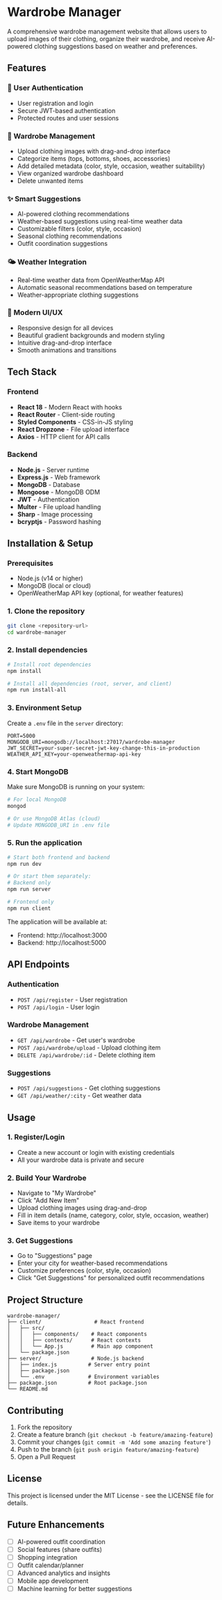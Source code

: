 # Wardrobe Manager

A comprehensive wardrobe management website that allows users to upload images of their clothing, organize their wardrobe, and receive AI-powered clothing suggestions based on weather and preferences.

## Features

### 🔐 User Authentication
- User registration and login
- Secure JWT-based authentication
- Protected routes and user sessions

### 📸 Wardrobe Management
- Upload clothing images with drag-and-drop interface
- Categorize items (tops, bottoms, shoes, accessories)
- Add detailed metadata (color, style, occasion, weather suitability)
- View organized wardrobe dashboard
- Delete unwanted items

### ✨ Smart Suggestions
- AI-powered clothing recommendations
- Weather-based suggestions using real-time weather data
- Customizable filters (color, style, occasion)
- Seasonal clothing recommendations
- Outfit coordination suggestions

### 🌤️ Weather Integration
- Real-time weather data from OpenWeatherMap API
- Automatic seasonal recommendations based on temperature
- Weather-appropriate clothing suggestions

### 🎨 Modern UI/UX
- Responsive design for all devices
- Beautiful gradient backgrounds and modern styling
- Intuitive drag-and-drop interface
- Smooth animations and transitions

## Tech Stack

### Frontend
- **React 18** - Modern React with hooks
- **React Router** - Client-side routing
- **Styled Components** - CSS-in-JS styling
- **React Dropzone** - File upload interface
- **Axios** - HTTP client for API calls

### Backend
- **Node.js** - Server runtime
- **Express.js** - Web framework
- **MongoDB** - Database
- **Mongoose** - MongoDB ODM
- **JWT** - Authentication
- **Multer** - File upload handling
- **Sharp** - Image processing
- **bcryptjs** - Password hashing

## Installation & Setup

### Prerequisites
- Node.js (v14 or higher)
- MongoDB (local or cloud)
- OpenWeatherMap API key (optional, for weather features)

### 1. Clone the repository
```bash
git clone <repository-url>
cd wardrobe-manager
```

### 2. Install dependencies
```bash
# Install root dependencies
npm install

# Install all dependencies (root, server, and client)
npm run install-all
```

### 3. Environment Setup

Create a `.env` file in the `server` directory:
```env
PORT=5000
MONGODB_URI=mongodb://localhost:27017/wardrobe-manager
JWT_SECRET=your-super-secret-jwt-key-change-this-in-production
WEATHER_API_KEY=your-openweathermap-api-key
```

### 4. Start MongoDB
Make sure MongoDB is running on your system:
```bash
# For local MongoDB
mongod

# Or use MongoDB Atlas (cloud)
# Update MONGODB_URI in .env file
```

### 5. Run the application
```bash
# Start both frontend and backend
npm run dev

# Or start them separately:
# Backend only
npm run server

# Frontend only
npm run client
```

The application will be available at:
- Frontend: http://localhost:3000
- Backend: http://localhost:5000

## API Endpoints

### Authentication
- `POST /api/register` - User registration
- `POST /api/login` - User login

### Wardrobe Management
- `GET /api/wardrobe` - Get user's wardrobe
- `POST /api/wardrobe/upload` - Upload clothing item
- `DELETE /api/wardrobe/:id` - Delete clothing item

### Suggestions
- `POST /api/suggestions` - Get clothing suggestions
- `GET /api/weather/:city` - Get weather data

## Usage

### 1. Register/Login
- Create a new account or login with existing credentials
- All your wardrobe data is private and secure

### 2. Build Your Wardrobe
- Navigate to "My Wardrobe"
- Click "Add New Item"
- Upload clothing images using drag-and-drop
- Fill in item details (name, category, color, style, occasion, weather)
- Save items to your wardrobe

### 3. Get Suggestions
- Go to "Suggestions" page
- Enter your city for weather-based recommendations
- Customize preferences (color, style, occasion)
- Click "Get Suggestions" for personalized outfit recommendations

## Project Structure

```
wardrobe-manager/
├── client/                 # React frontend
│   ├── src/
│   │   ├── components/    # React components
│   │   ├── contexts/      # React contexts
│   │   └── App.js         # Main app component
│   └── package.json
├── server/                # Node.js backend
│   ├── index.js          # Server entry point
│   ├── package.json
│   └── .env              # Environment variables
├── package.json          # Root package.json
└── README.md
```

## Contributing

1. Fork the repository
2. Create a feature branch (`git checkout -b feature/amazing-feature`)
3. Commit your changes (`git commit -m 'Add some amazing feature'`)
4. Push to the branch (`git push origin feature/amazing-feature`)
5. Open a Pull Request

## License

This project is licensed under the MIT License - see the LICENSE file for details.

## Future Enhancements

- [ ] AI-powered outfit coordination
- [ ] Social features (share outfits)
- [ ] Shopping integration
- [ ] Outfit calendar/planner
- [ ] Advanced analytics and insights
- [ ] Mobile app development
- [ ] Machine learning for better suggestions
